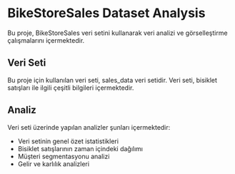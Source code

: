 # BikeStoreSales Dataset Analysis

Bu proje, BikeStoreSales veri setini kullanarak veri analizi ve görselleştirme çalışmalarını içermektedir.

## Veri Seti

Bu proje için kullanılan veri seti, sales_data veri setidir. Veri seti, bisiklet satışları ile ilgili çeşitli bilgileri içermektedir.

## Analiz

Veri seti üzerinde yapılan analizler şunları içermektedir:

- Veri setinin genel özet istatistikleri
- Bisiklet satışlarının zaman içindeki dağılımı
- Müşteri segmentasyonu analizi
- Gelir ve karlılık analizleri
